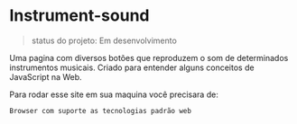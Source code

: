 <h1>Instrument-sound</h1>

> status do projeto: Em desenvolvimento

Uma pagina com diversos botões que reproduzem o som de determinados instrumentos musicais.
Criado para entender alguns conceitos de JavaScript na Web.

Para rodar esse site em sua maquina você precisara de:

````
Browser com suporte as tecnologias padrão web
````

